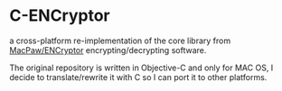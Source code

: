 
# C-ENCryptor

a cross-platform re-implementation of the core library from [MacPaw/ENCryptor](https://github.com/MacPaw/ENCryptor) encrypting/decrypting software.

The original repository is written in Objective-C and only for MAC OS, I decide to translate/rewrite it with C so I can port it to other platforms.


